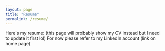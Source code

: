 ```yaml
---
layout: page
title: "Resume"
permalink: /resume/
---
```


Here's my resume: (this page will probably show my CV instead but I need to update it first lol)
For now please refer to my LinkedIn account (link on home page)

<object data="/assets/resume.pdf" width="100%" height="600"></object>
